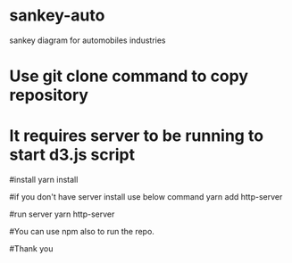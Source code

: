 # sankey-auto
sankey diagram for automobiles industries

# Use git clone command to copy repository
# It requires server to be running to start d3.js script

#install 
yarn install

#if you don't have server install use below command
yarn add http-server

#run server
yarn http-server


#You can use npm also to run the repo.


#Thank you